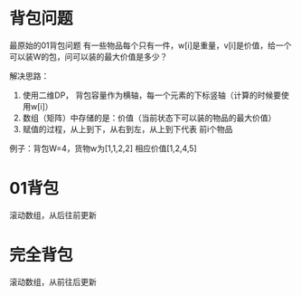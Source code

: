 # 背包问题
最原始的01背包问题
有一些物品每个只有一件，w[i]是重量，v[i]是价值，给一个可以装W的包，问可以装的最大价值是多少？

解决思路：
1. 使用二维DP， 背包容量作为横轴，每一个元素的下标竖轴（计算的时候要使用w[i]）
2. 数组（矩阵）中存储的是：价值（当前状态下可以装的物品的最大价值）
3. 赋值的过程，从上到下，从右到左，从上到下代表 前i个物品

例子：背包W=4，货物w为[1,1,2,2] 相应价值[1,2,4,5]

# 01背包

滚动数组，从后往前更新

# 完全背包

滚动数组，从前往后更新